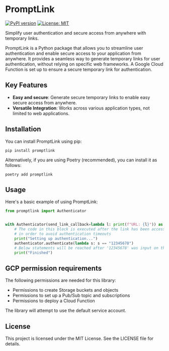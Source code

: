 # PromptLink

[![PyPI version](https://badge.fury.io/py/promptlink.svg)](https://badge.fury.io/py/promptlink)
[![License: MIT](https://img.shields.io/badge/License-MIT-blue.svg)](https://opensource.org/licenses/MIT)

Simplify user authentication and secure access from anywhere with temporary links.

PromptLink is a Python package that allows you to streamline user authentication and enable secure access to your application from anywhere. It provides a seamless way to generate temporary links for user authentication, without relying on specific web frameworks. A Google Cloud Function is set up to ensure a secure temporary link for authentication.

## Key Features

- **Easy and secure**: Generate secure temporary links to enable easy secure access from anywhere.
- **Versatile Integration**: Works across various application types, not limited to web applications.

## Installation

You can install PromptLink using pip:
```shell
pip install promptlink
```
Alternatively, if you are using Poetry (recommended), you can install it as follows:
```shell
poetry add promptlink
```

## Usage

Here's a basic example of using PromptLink:

```python
from promptlink import Authenticator


with Authenticator(send_link_callback=lambda l: print(f"URL: {l}")) as authenticator:
    # The code in this block is executed after the link has been accessed 
    # in order to avoid authentication timeouts
    print("Setting up authentication...")
    authenticator.authenticate(lambda s: s == "12345678")
    # Below statements will be reached after '12345678' was input on the webpage prompt
    print("Finished")
```

## GCP permission requirements
The following permissions are needed for this library:
- Permissions to create Storage buckets and objects
- Permissions to set up a Pub/Sub topic and subscriptions
- Permissions to deploy a Cloud Function  

The library will attempt to use the default service account.

## License
This project is licensed under the MIT License. See the LICENSE file for details.
